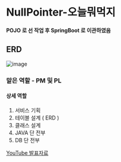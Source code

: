 # NullPointer-오늘뭐먹지

#### POJO 로 선 작업 후 SpringBoot 로 이관하였음

## ERD
![image](https://user-images.githubusercontent.com/57707484/190903763-d3050e30-44f0-4e3d-9956-84b932a55e80.png)




### 맡은 역할 - PM 및 PL

#### 상세 역할
1. 서비스 기획
2. 테이블 설계 ( ERD )
3. 클래스 설계
4. JAVA 단 전부
5. DB 단 전부

[YouTube 발표자료](https://youtu.be/J7S99S56Sks)
